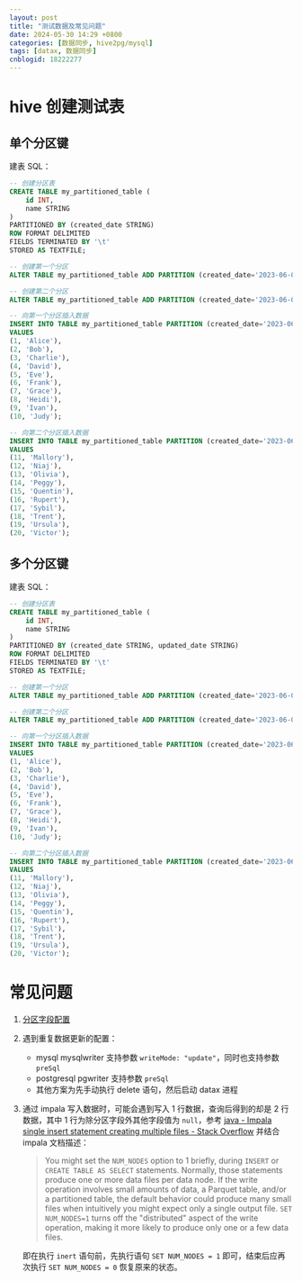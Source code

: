 ```yaml
---
layout: post
title: "测试数据及常见问题"
date: 2024-05-30 14:29 +0800
categories: [数据同步, hive2pg/mysql]
tags: [datax, 数据同步]
cnblogid: 18222277
---
```


# hive 创建测试表

## 单个分区键
建表 SQL：

```sql
-- 创建分区表
CREATE TABLE my_partitioned_table (
    id INT,
    name STRING
) 
PARTITIONED BY (created_date STRING)
ROW FORMAT DELIMITED
FIELDS TERMINATED BY '\t'
STORED AS TEXTFILE;

-- 创建第一个分区
ALTER TABLE my_partitioned_table ADD PARTITION (created_date='2023-06-01');

-- 创建第二个分区
ALTER TABLE my_partitioned_table ADD PARTITION (created_date='2023-06-02');

-- 向第一个分区插入数据
INSERT INTO TABLE my_partitioned_table PARTITION (created_date='2023-06-01')
VALUES
(1, 'Alice'),
(2, 'Bob'),
(3, 'Charlie'),
(4, 'David'),
(5, 'Eve'),
(6, 'Frank'),
(7, 'Grace'),
(8, 'Heidi'),
(9, 'Ivan'),
(10, 'Judy');

-- 向第二个分区插入数据
INSERT INTO TABLE my_partitioned_table PARTITION (created_date='2023-06-02')
VALUES
(11, 'Mallory'),
(12, 'Niaj'),
(13, 'Olivia'),
(14, 'Peggy'),
(15, 'Quentin'),
(16, 'Rupert'),
(17, 'Sybil'),
(18, 'Trent'),
(19, 'Ursula'),
(20, 'Victor');
```

## 多个分区键
建表 SQL：

```sql
-- 创建分区表
CREATE TABLE my_partitioned_table (
    id INT,
    name STRING
) 
PARTITIONED BY (created_date STRING, updated_date STRING)
ROW FORMAT DELIMITED
FIELDS TERMINATED BY '\t'
STORED AS TEXTFILE;

-- 创建第一个分区
ALTER TABLE my_partitioned_table ADD PARTITION (created_date='2023-06-01', updated_date='2023-06-01');

-- 创建第二个分区
ALTER TABLE my_partitioned_table ADD PARTITION (created_date='2023-06-02', updated_date='2023-06-02');

-- 向第一个分区插入数据
INSERT INTO TABLE my_partitioned_table PARTITION (created_date='2023-06-01', updated_date='2023-06-01')
VALUES
(1, 'Alice'),
(2, 'Bob'),
(3, 'Charlie'),
(4, 'David'),
(5, 'Eve'),
(6, 'Frank'),
(7, 'Grace'),
(8, 'Heidi'),
(9, 'Ivan'),
(10, 'Judy');

-- 向第二个分区插入数据
INSERT INTO TABLE my_partitioned_table PARTITION (created_date='2023-06-02', updated_date='2023-06-02')
VALUES
(11, 'Mallory'),
(12, 'Niaj'),
(13, 'Olivia'),
(14, 'Peggy'),
(15, 'Quentin'),
(16, 'Rupert'),
(17, 'Sybil'),
(18, 'Trent'),
(19, 'Ursula'),
(20, 'Victor');
```

# 常见问题
1. [分区字段配置](https://segmentfault.com/a/1190000022951666)
2. 遇到重复数据更新的配置：

     - mysql mysqlwriter 支持参数 `writeMode: "update"`，同时也支持参数 `preSql`
     - postgresql pgwriter 支持参数 `preSql`
     - 其他方案为先手动执行 delete 语句，然后启动 datax 进程
3. 通过 impala 写入数据时，可能会遇到写入 1 行数据，查询后得到的却是 2 行数据，其中 1 行为除分区字段外其他字段值为 `null`，参考 [java - Impala single insert statement creating multiple files - Stack Overflow](https://stackoverflow.com/questions/53548928/impala-single-insert-statement-creating-multiple-files) 并结合 impala 文档描述：

   > You might set the `NUM_NODES` option to 1 briefly, during `INSERT` or `CREATE TABLE AS SELECT` statements. Normally, those statements produce one or more data files per data node. If the write operation involves small amounts of data, a Parquet table, and/or a partitioned table, the default behavior could produce many small files when intuitively you might expect only a single output file. `SET NUM_NODES=1` turns off the "distributed" aspect of the write operation, making it more likely to produce only one or a few data files.

   即在执行 `inert` 语句前，先执行语句 `SET NUM_NODES = 1` 即可，结束后应再次执行 `SET NUM_NODES = 0` 恢复原来的状态。

